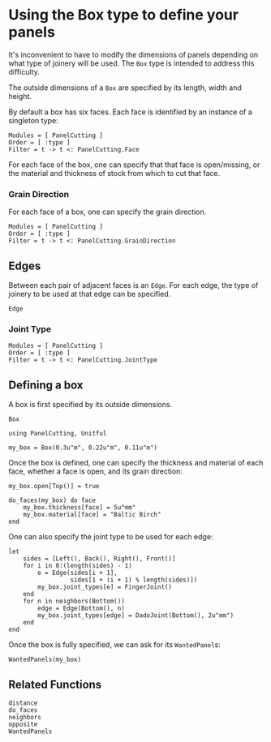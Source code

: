 # Using the Box type to define your panels

It's inconvenient to have to modify the dimensions of panels depending
on what type of joinery will be used.  The `Box` type is intended to
address this difficulty.

The outside dimensions of a `Box` are specified by its length, width
and height.




By default a box has six faces.  Each face is identified by an
instance of a singleton type:

```@autodocs
Modules = [ PanelCutting ]
Order = [ :type ]
Filter = t -> t <: PanelCutting.Face
```

For each face of the box, one can specify that that face is
open/missing, or the material and thickness of stock from which to cut
that face.


### Grain Direction

For each face of a box, one can specify the grain direction.

```@autodocs
Modules = [ PanelCutting ]
Order = [ :type ]
Filter = t -> t <: PanelCutting.GrainDirection
```


## Edges

Between each pair of adjacent faces is an `Edge`.  For each edge, the
type of joinery to be used at that edge can be specified.

```@docs
Edge
```


### Joint Type

```@autodocs
Modules = [ PanelCutting ]
Order = [ :type ]
Filter = t -> t <: PanelCutting.JointType
```

## Defining a box

A box is first specified by its outside dimensions.

```@docs
Box
```

```@example box1
using PanelCutting, Unitful

my_box = Box(0.3u"m", 0.22u"m", 0.11u"m")
```

Once the box is defined, one can specify the thickness and material of
each face, whether a face is open, and its grain direction:

```@example box1
my_box.open[Top()] = true

do_faces(my_box) do face
    my_box.thickness[face] = 5u"mm"
    my_box.material[face] = "Baltic Birch"
end
```

One can also specify the joint type to be used for each edge:

```@example box1
let
    sides = [Left(), Back(), Right(), Front()]
    for i in 0:(length(sides) - 1)
        e = Edge(sides[i + 1],
                 sides[1 + (i + 1) % length(sides)])
        my_box.joint_types[e] = FingerJoint()
    end
    for n in neighbors(Bottom())
        edge = Edge(Bottom(), n)
        my_box.joint_types[edge] = DadoJoint(Bottom(), 2u"mm")
    end
end
```

Once the box is fully specified, we can ask for its `WantedPanel`s:

```@example box1
WantedPanels(my_box)
```

## Related Functions

```@docs
distance
do_faces
neighbors
opposite
WantedPanels
```

